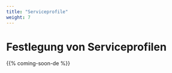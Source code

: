 ```yaml
---
title: "Serviceprofile"
weight: 7
---
```


# Festlegung von Serviceprofilen

{{% coming-soon-de %}}
